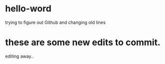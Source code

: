# hello-word
trying to figure out Github and changing old lines
# these are some new edits to commit.
editing away..
